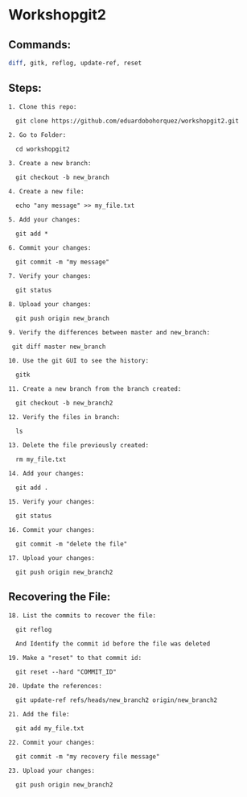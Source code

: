 # Workshopgit2

## Commands:

```bash
diff, gitk, reflog, update-ref, reset
```

## Steps:

```
1. Clone this repo: 

  git clone https://github.com/eduardobohorquez/workshopgit2.git
```
```
2. Go to Folder:

  cd workshopgit2
```
```
3. Create a new branch: 

  git checkout -b new_branch
```
```
4. Create a new file: 
  
  echo "any message" >> my_file.txt
```
```
5. Add your changes: 
  
  git add *
```
```
6. Commit your changes: 
  
  git commit -m "my message"
```
```
7. Verify your changes: 
  
  git status
```
```
8. Upload your changes: 
  
  git push origin new_branch
```
```
9. Verify the differences between master and new_branch: 
 
 git diff master new_branch
```
```
10. Use the git GUI to see the history: 
  
  gitk
```
```
11. Create a new branch from the branch created: 
  
  git checkout -b new_branch2
```
```
12. Verify the files in branch: 
  
  ls
```
```
13. Delete the file previously created: 
  
  rm my_file.txt
```
```
14. Add your changes: 

  git add .
```
```
15. Verify your changes: 

  git status
```
```
16. Commit your changes: 
 
  git commit -m "delete the file"
```  
```
17. Upload your changes: 
  
  git push origin new_branch2
```

## Recovering the File:

```
18. List the commits to recover the file: 
  
  git reflog
  
  And Identify the commit id before the file was deleted
```
```
19. Make a "reset" to that commit id: 

  git reset --hard "COMMIT_ID"
```
```
20. Update the references: 
  
  git update-ref refs/heads/new_branch2 origin/new_branch2
```
```
21. Add the file: 

  git add my_file.txt
```
```
22. Commit your changes: 

  git commit -m "my recovery file message"
```
```
23. Upload your changes: 

  git push origin new_branch2
```

